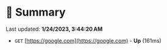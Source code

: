 # 📖 Summary
Last updated: **1/24/2023, 3:44:20 AM**

- `GET` [https://google.com](https://google.com) - **Up** (161ms)
